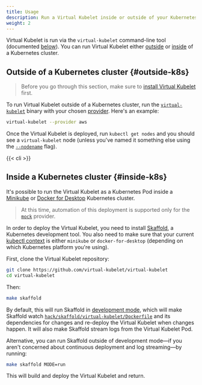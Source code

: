 ```yaml
---
title: Usage
description: Run a Virtual Kubelet inside or outside of your Kubernetes cluster
weight: 2
---
```


Virtual Kubelet is run via the `virtual-kubelet` command-line tool (documented [below](#virtual-kubelet-cli)). You can run Virtual Kubelet either [outside](#outside-k8s) or [inside](#inside-k8s) of a Kubernetes cluster.

## Outside of a Kubernetes cluster {#outside-k8s}

> Before you go through this section, make sure to [install Virtual Kubelet](../setup) first.

To run Virtual Kubelet outside of a Kubernetes cluster, run the [`virtual-kubelet`](#virtual-kubelet-cli) binary with your chosen [provider](../providers). Here's an example:

```bash
virtual-kubelet --provider aws
```

Once the Virtual Kubelet is deployed, run `kubectl get nodes` and you should see a `virtual-kubelet` node (unless you've named it something else using the [`--nodename`](#virtual-kubelet-cli) flag).

<!-- The CLI docs are generated using the shortcode in layouts/shortcodes/cli.html
and the YAML config in data/cli.yaml
-->
{{< cli >}}

## Inside a Kubernetes cluster {#inside-k8s}

It's possible to run the Virtual Kubelet as a Kubernetes Pod inside a [Minikube](https://kubernetes.io/docs/setup/minikube/) or [Docker for Desktop](https://docs.docker.com/docker-for-windows/kubernetes/) Kubernetes cluster.

> At this time, automation of this deployment is supported only for the [`mock`](https://github.com/virtual-kubelet/virtual-kubelet/tree/master/providers/mock) provider.

In order to deploy the Virtual Kubelet, you need to install [Skaffold](https://skaffold.dev/), a Kubernetes development tool. You also need to make sure that your current [kubectl context](https://kubernetes.io/docs/tasks/access-application-cluster/configure-access-multiple-clusters/) is either `minikube` or `docker-for-desktop` (depending on which Kubernetes platform you're using).

First, clone the Virtual Kubelet repository:

```bash
git clone https://github.com/virtual-kubelet/virtual-kubelet
cd virtual-kubelet
```

Then:

```bash
make skaffold
```

By default, this will run Skaffold in [development mode](https://github.com/GoogleContainerTools/skaffold#skaffold-dev), which will make Skaffold watch [`hack/skaffold/virtual-kubelet/Dockerfile`](https://github.com/virtual-kubelet/virtual-kubelet/blob/master/hack/skaffold/virtual-kubelet/Dockerfile) and its dependencies for changes and re-deploy the Virtual Kubelet when changes happen. It will also make Skaffold stream logs from the Virtual Kubelet Pod.

Alternative, you can run Skaffold outside of development mode—if you aren't concerned about continuous deployment and log streaming—by running:

```bash
make skaffold MODE=run
```

This will build and deploy the Virtual Kubelet and return.
